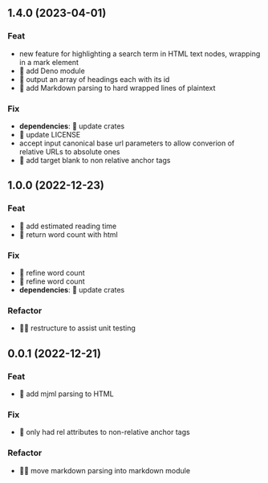 ## 1.4.0 (2023-04-01)

### Feat

- new feature for highlighting a search term in HTML text nodes, wrapping in a
  mark element
- 🌟 add Deno module
- 🌟 output an array of headings each with its id
- 🌟 add Markdown parsing to hard wrapped lines of plaintext

### Fix

- **dependencies**: 💫 update crates
- 💫 update LICENSE
- accept input canonical base url parameters to allow converion of relative URLs
  to absolute ones
- 💫 add target blank to non relative anchor tags

## 1.0.0 (2022-12-23)

### Feat

- 🌟 add estimated reading time
- 🌟 return word count with html

### Fix

- 💫 refine word count
- 💫 refine word count
- **dependencies**: 💫 update crates

### Refactor

- 🏄🏽 restructure to assist unit testing

## 0.0.1 (2022-12-21)

### Feat

- 🌟 add mjml parsing to HTML

### Fix

- 💫 only had rel attributes to non-relative anchor tags

### Refactor

- 🏄🏽 move markdown parsing into markdown module
